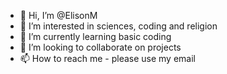 - 👋 Hi, I’m @ElisonM
- 👀 I’m interested in sciences, coding and religion
- 🌱 I’m currently learning basic coding
- 💞️ I’m looking to collaborate on projects
- 📫 How to reach me - please use my email

<!---
ElisonM/ElisonM is a ✨ special ✨ repository because its `README.md` (this file) appears on your GitHub profile.
You can click the Preview link to take a look at your changes.
--->
